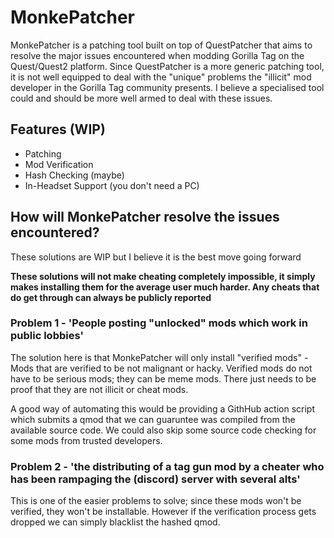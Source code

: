 # MonkePatcher
MonkePatcher is a patching tool built on top of QuestPatcher that aims to resolve the major issues encountered when modding Gorilla Tag on the Quest/Quest2 platform. Since QuestPatcher is a more generic patching tool, it is not well equipped to deal with the "unique" problems the "illicit" mod developer in the Gorilla Tag community presents. I believe a specialised tool could and should be more well armed to deal with these issues.

## Features (WIP)
- Patching
- Mod Verification
- Hash Checking (maybe)
- In-Headset Support (you don't need a PC)

## How will MonkePatcher resolve the issues encountered?
These solutions are WIP but I believe it is the best move going forward

**These solutions will not make cheating completely impossible, it simply makes installing them for the average user much harder. Any cheats that do get through can always be publicly reported**

### Problem 1 - 'People posting "unlocked" mods which work in public lobbies'
The solution here is that MonkePatcher will only install "verified mods" - Mods that are verified to be not malignant or hacky.
Verified mods do not have to be serious mods; they can be meme mods. There just needs to be proof that they are not illicit or cheat mods.

A good way of automating this would be providing a GithHub action script which submits a qmod that we can guaruntee was compiled from the available source code.
We could also skip some source code checking for some mods from trusted developers.

### Problem 2 - 'the distributing of a tag gun mod by a cheater who has been rampaging the (discord) server with several alts'
This is one of the easier problems to solve; since these mods won't be verified, they won't be installable. However if the verification process gets dropped we can simply blacklist the hashed qmod.
